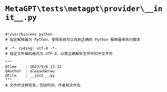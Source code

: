 # `MetaGPT\tests\metagpt\provider\__init__.py`

```

#!/usr/bin/env python
# 指定解释器为 Python，使得系统可以找到正确的 Python 解释器来执行脚本

# -*- coding: utf-8 -*-
# 指定文件编码格式为 UTF-8，以便正确解析文件中的中文字符

"""
@Time    : 2023/5/6 17:32
@Author  : alexanderwu
@File    : __init__.py
"""
# 文件的注释信息，包括时间、作者和文件名

```